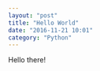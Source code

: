 ```yaml
---
layout: "post"
title: "Hello World"
date: "2016-11-21 10:01"
category: "Python"
---
```


Hello there!
